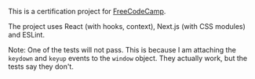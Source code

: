 This is a certification project for [FreeCodeCamp](https://www.freecodecamp.org/learn/front-end-development-libraries/front-end-development-libraries-projects/build-a-drum-machine).

The project uses React (with hooks, context), Next.js (with CSS modules) and ESLint.

Note: One of the tests will not pass. This is because I am attaching the `keydown` and `keyup` events to the `window` object. They actually work, but the tests say they don't.

